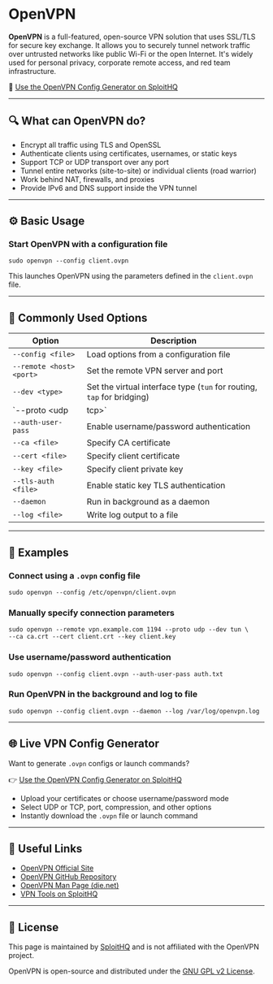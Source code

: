 # OpenVPN

**OpenVPN** is a full-featured, open-source VPN solution that uses SSL/TLS for secure key exchange. It allows you to securely tunnel network traffic over untrusted networks like public Wi-Fi or the open Internet. It's widely used for personal privacy, corporate remote access, and red team infrastructure.

🔗 [Use the OpenVPN Config Generator on SploitHQ](https://sploithq.com/vpn)

---

## 🔍 What can OpenVPN do?

- Encrypt all traffic using TLS and OpenSSL
- Authenticate clients using certificates, usernames, or static keys
- Support TCP or UDP transport over any port
- Tunnel entire networks (site-to-site) or individual clients (road warrior)
- Work behind NAT, firewalls, and proxies
- Provide IPv6 and DNS support inside the VPN tunnel

---

## ⚙️ Basic Usage

### Start OpenVPN with a configuration file
```
sudo openvpn --config client.ovpn
```

This launches OpenVPN using the parameters defined in the `client.ovpn` file.

---

## 🧰 Commonly Used Options

| Option                     | Description                                                         |
|----------------------------|---------------------------------------------------------------------|
| `--config <file>`          | Load options from a configuration file                              |
| `--remote <host> <port>`   | Set the remote VPN server and port                                  |
| `--dev <type>`             | Set the virtual interface type (`tun` for routing, `tap` for bridging) |
| `--proto <udp|tcp>`        | Choose UDP or TCP as the transport protocol                         |
| `--auth-user-pass`         | Enable username/password authentication                             |
| `--ca <file>`              | Specify CA certificate                                              |
| `--cert <file>`            | Specify client certificate                                          |
| `--key <file>`             | Specify client private key                                          |
| `--tls-auth <file>`        | Enable static key TLS authentication                                |
| `--daemon`                 | Run in background as a daemon                                       |
| `--log <file>`             | Write log output to a file                                          |

---

## 🧪 Examples

### Connect using a `.ovpn` config file
```
sudo openvpn --config /etc/openvpn/client.ovpn
```

### Manually specify connection parameters
```
sudo openvpn --remote vpn.example.com 1194 --proto udp --dev tun \
--ca ca.crt --cert client.crt --key client.key
```

### Use username/password authentication
```
sudo openvpn --config client.ovpn --auth-user-pass auth.txt
```

### Run OpenVPN in the background and log to file
```
sudo openvpn --config client.ovpn --daemon --log /var/log/openvpn.log
```

---

## 🌐 Live VPN Config Generator

Want to generate `.ovpn` configs or launch commands?

👉 [Use the OpenVPN Config Generator on SploitHQ](https://sploithq.com/vpn)

- Upload your certificates or choose username/password mode
- Select UDP or TCP, port, compression, and other options
- Instantly download the `.ovpn` file or launch command

---

## 🔗 Useful Links

- [OpenVPN Official Site](https://openvpn.net/)
- [OpenVPN GitHub Repository](https://github.com/OpenVPN/openvpn)
- [OpenVPN Man Page (die.net)](https://linux.die.net/man/8/openvpn)
- [VPN Tools on SploitHQ](https://sploithq.com/vpn)

---

## 📄 License

This page is maintained by [SploitHQ](https://sploithq.com) and is not affiliated with the OpenVPN project.

OpenVPN is open-source and distributed under the [GNU GPL v2 License](https://www.gnu.org/licenses/old-licenses/gpl-2.0.html).
